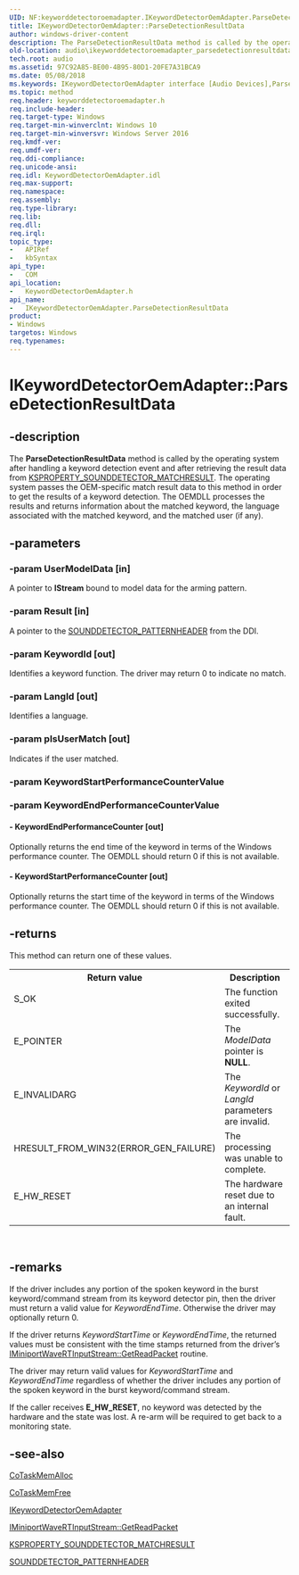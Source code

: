 ```yaml
---
UID: NF:keyworddetectoroemadapter.IKeywordDetectorOemAdapter.ParseDetectionResultData
title: IKeywordDetectorOemAdapter::ParseDetectionResultData
author: windows-driver-content
description: The ParseDetectionResultData method is called by the operating system after handling a keyword detection event and after retrieving the result data from KSPROPERTY_SOUNDDETECTOR_MATCHRESULT.
old-location: audio\ikeyworddetectoroemadapter_parsedetectionresultdata.htm
tech.root: audio
ms.assetid: 97C92A85-BE00-4B95-80D1-20FE7A31BCA9
ms.date: 05/08/2018
ms.keywords: IKeywordDetectorOemAdapter interface [Audio Devices],ParseDetectionResultData method, IKeywordDetectorOemAdapter.ParseDetectionResultData, IKeywordDetectorOemAdapter::ParseDetectionResultData, ParseDetectionResultData, ParseDetectionResultData method [Audio Devices], ParseDetectionResultData method [Audio Devices],IKeywordDetectorOemAdapter interface, audio.ikeyworddetectoroemadapter_parsedetectionresultdata, keyworddetectoroemadapter/IKeywordDetectorOemAdapter::ParseDetectionResultData
ms.topic: method
req.header: keyworddetectoroemadapter.h
req.include-header: 
req.target-type: Windows
req.target-min-winverclnt: Windows 10
req.target-min-winversvr: Windows Server 2016
req.kmdf-ver: 
req.umdf-ver: 
req.ddi-compliance: 
req.unicode-ansi: 
req.idl: KeywordDetectorOemAdapter.idl
req.max-support: 
req.namespace: 
req.assembly: 
req.type-library: 
req.lib: 
req.dll: 
req.irql: 
topic_type:
-	APIRef
-	kbSyntax
api_type:
-	COM
api_location:
-	KeywordDetectorOemAdapter.h
api_name:
-	IKeywordDetectorOemAdapter.ParseDetectionResultData
product:
- Windows
targetos: Windows
req.typenames: 
---
```


# IKeywordDetectorOemAdapter::ParseDetectionResultData


## -description


The <b>ParseDetectionResultData</b> method is called by the operating system after handling a keyword detection event and after retrieving the result data from <a href="https://msdn.microsoft.com/library/windows/hardware/dn932150">KSPROPERTY_SOUNDDETECTOR_MATCHRESULT</a>. The operating system passes the OEM-specific match result data to this method in order to get the results of a keyword detection.  The OEMDLL processes the results and returns information about the matched keyword, the language associated with the matched keyword, and the matched user (if any).


## -parameters




### -param UserModelData [in]

A pointer to <b>IStream</b> bound to model data for the arming pattern.




### -param Result [in]

A pointer to the <a href="https://msdn.microsoft.com/library/windows/hardware/dn957513">SOUNDDETECTOR_PATTERNHEADER</a> from the DDI.



### -param KeywordId [out]

Identifies a keyword function. The driver may return 0 to indicate no match.


### -param LangId [out]

Identifies a language.


### -param pIsUserMatch [out]

Indicates if the user matched.


### -param KeywordStartPerformanceCounterValue




### -param KeywordEndPerformanceCounterValue






#### - KeywordEndPerformanceCounter [out]

Optionally returns the end time of the keyword in terms of the Windows performance counter. The OEMDLL should return 0 if this is not available.


#### - KeywordStartPerformanceCounter [out]

Optionally returns the start time of the keyword in terms of the Windows performance counter. The OEMDLL should return 0 if this is not available.


## -returns



This method can return one of these values.

<table>
<tr>
<th>Return value</th>
<th>Description</th>
</tr>
<tr>
<td width="40%">
<dl>
<dt>S_OK</dt>
</dl>
</td>
<td width="60%">
The function exited successfully. 

</td>
</tr>
<tr>
<td width="40%">
<dl>
<dt>E_POINTER</dt>
</dl>
</td>
<td width="60%">
 The <i>ModelData</i> pointer is <b>NULL</b>.

</td>
</tr>
<tr>
<td width="40%">
<dl>
<dt>E_INVALIDARG</dt>
</dl>
</td>
<td width="60%">
 The <i>KeywordId</i> or <i>LangId</i> parameters are invalid.

</td>
</tr>
<tr>
<td width="40%">
<dl>
<dt>HRESULT_FROM_WIN32(ERROR_GEN_FAILURE)</dt>
</dl>
</td>
<td width="60%">
 The processing was unable to complete.

</td>
</tr>
<tr>
<td width="40%">
<dl>
<dt>E_HW_RESET</dt>
</dl>
</td>
<td width="60%">
The hardware reset due to an internal fault.

</td>
</tr>
</table>
 




## -remarks



If the driver includes any portion of the spoken keyword in the burst keyword/command stream from its keyword detector pin, then the driver must return a valid value for <i>KeywordEndTime</i>. Otherwise the driver may optionally return 0.


If the driver returns <i>KeywordStartTime</i> or <i>KeywordEndTime</i>, the returned values must be consistent with the time stamps returned from the driver’s <a href="https://msdn.microsoft.com/library/windows/hardware/dn946533">IMiniportWaveRTInputStream::GetReadPacket</a> routine.


The driver may return valid values for <i>KeywordStartTime</i> and <i>KeywordEndTime</i> regardless of whether the driver includes any portion of the spoken keyword in the burst keyword/command stream.


If the caller receives <b>E_HW_RESET</b>, no keyword was detected by the hardware and the state was lost. A re-arm will be required to get back to a monitoring state.




## -see-also




<a href="https://msdn.microsoft.com/c4cb588d-9482-4f90-a92e-75b604540d5c">CoTaskMemAlloc</a>



<a href="https://msdn.microsoft.com/3d0af12e-fc74-4ef7-b2dd-e9da5d0483c7">CoTaskMemFree</a>



<a href="https://msdn.microsoft.com/library/windows/hardware/dn957504">IKeywordDetectorOemAdapter</a>



<a href="https://msdn.microsoft.com/library/windows/hardware/dn946533">IMiniportWaveRTInputStream::GetReadPacket</a>



<a href="https://msdn.microsoft.com/library/windows/hardware/dn932150">KSPROPERTY_SOUNDDETECTOR_MATCHRESULT</a>



<a href="https://msdn.microsoft.com/library/windows/hardware/dn957513">SOUNDDETECTOR_PATTERNHEADER</a>
 

 

